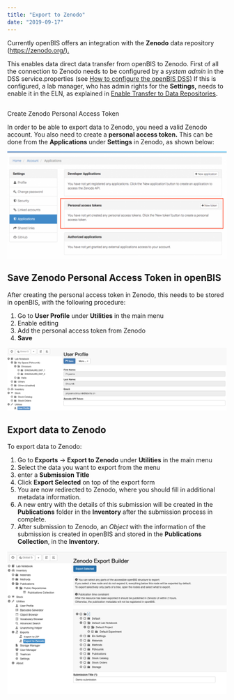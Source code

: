 ```yaml
---
title: "Export to Zenodo"
date: "2019-09-17"
---
```


  
Currently openBIS offers an integration with the **Zenodo** data repository ([https://zenodo.org/).](https://zenodo.org/)

  
This enables data direct data transfer from openBIS to Zenodo. First of all the connection to Zenodo needs to be configured by a _system admin_ in the DSS service.properties (see [How to configure the openBIS DSS)](https://unlimited.ethz.ch/display/openBISDoc2010/Installation+and+Administrators+Guide+of+the+openBIS+Data+Store+Server) If this is configured, a lab manager, who has admin rights for the **Settings,** needs to enable it in the ELN, as explained in [Enable Transfer to Data Repositories](https://openbis.ch/index.php/docs/admin-documentation-openbis-19-06-4/enable-transfer-to-data-repositories/)**.**

##   
Create Zenodo Personal Access Token

  
In order to be able to export data to Zenodo, you need a valid Zenodo account. You also need to create a **personal access token.** This can be done from the **Applications** under **Settings** in Zenodo, as shown below:

![](images/generate-zenodo-token-1024x498.png)

## Save Zenodo Personal Access Token in openBIS

  
After creating the personal access token in Zenodo, this needs to be stored in openBIS, with the following procedure:

1. Go to **User Profile** under **Utilities** in the main menu
2. Enable editing
3. Add the personal access token from Zenodo
4. **Save**

![](images/Screenshot-2020-02-27-at-12.50.46.png)

## Export data to Zenodo

  
To export data to Zenodo:

1. Go to **Exports** -> **Export to Zenodo** under **Utilities** in the main menu
2. Select the data you want to export from the menu
3. enter a **Submission** **Title**
4. Click **Export Selected** on top of the export form
5. You are now redirected to Zenodo, where you should fill in additional metadata information.
6. A new entry with the details of this submission will be created in the **Publications** folder in the **Inventory** after the submission process in complete.
7. After submission to Zenodo, an _Object_ with the information of the submission is created in openBIS and stored in the **Publications Collection**, in the **Inventory**.

![](images/Screenshot-2020-03-09-at-12.12.10.png)
